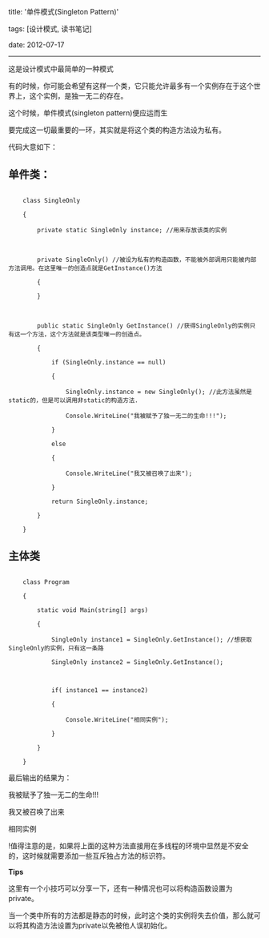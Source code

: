 title: '单件模式(Singleton Pattern)'

tags: [设计模式, 读书笔记]

date: 2012-07-17



---

这是设计模式中最简单的一种模式



有的时候，你可能会希望有这样一个类，它只能允许最多有一个实例存在于这个世界上，这个实例，是独一无二的存在。

这个时候，单件模式(singleton pattern)便应运而生

<!--more-->

要完成这一切最重要的一环，其实就是将这个类的构造方法设为私有。

 

代码大意如下：



## 单件类：



```

    class SingleOnly

    {

        private static SingleOnly instance; //用来存放该类的实例



        private SingleOnly() //被设为私有的构造函数，不能被外部调用只能被内部方法调用。在这里唯一的创造点就是GetInstance()方法

        {

        }



        public static SingleOnly GetInstance() //获得SingleOnly的实例只有这一个方法，这个方法就是该类型唯一的创造点。

        {

            if (SingleOnly.instance == null)

            {

                SingleOnly.instance = new SingleOnly(); //此方法虽然是static的，但是可以调用非static的构造方法.

                Console.WriteLine("我被赋予了独一无二的生命!!!");

            }

            else

            {

                Console.WriteLine("我又被召唤了出来");

            }

            return SingleOnly.instance;

        }        

    }

``` 



<!--more-->    



## 主体类



```

    class Program

    {

        static void Main(string[] args)

        {            

            SingleOnly instance1 = SingleOnly.GetInstance(); //想获取SingleOnly的实例，只有这一条路

            SingleOnly instance2 = SingleOnly.GetInstance();



            if( instance1 == instance2)

            {

                Console.WriteLine("相同实例");

            }

        }

    }

```

    

最后输出的结果为：

我被赋予了独一无二的生命!!!

我又被召唤了出来

相同实例

 

!值得注意的是，如果将上面的这种方法直接用在多线程的环境中显然是不安全的，这时候就需要添加一些互斥独占方法的标识符。

 

**Tips**

这里有一个小技巧可以分享一下，还有一种情况也可以将构造函数设置为private。

当一个类中所有的方法都是静态的时候，此时这个类的实例将失去价值，那么就可以将其构造方法设置为private以免被他人误初始化。
